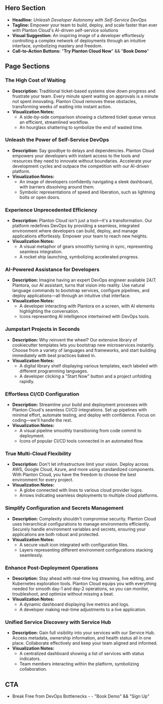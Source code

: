 ## Hero Section

- **Headline:** *Unleash Developer Autonomy with Self-Service DevOps*
- **Tagline:**  Empower your team to build, deploy, and scale faster than ever with Planton Cloud's AI-driven
  self-service solutions
- **Visual Suggestion:** An inspiring image of a developer effortlessly controlling a complex network of deployments
  through an intuitive interface, symbolizing mastery and freedom.
- **Call-to-Action Buttons:** "**Try Planton Cloud Now**" && "**Book Demo**"

## Page Sections

### The High Cost of Waiting

- **Description:**
  Traditional ticket-based systems slow down progress and frustrate your team. Every minute spent waiting on approvals
  is a minute not spent innovating. Planton Cloud removes these obstacles, transforming weeks of waiting into instant
  action.
- **Visualization Notes:**
    - A side-by-side comparison showing a cluttered ticket queue versus an efficient, streamlined workflow.
    - An hourglass shattering to symbolize the end of wasted time.

### Unleash the Power of Self-Service DevOps

- **Description:**
  Say goodbye to delays and dependencies. Planton Cloud empowers your developers with instant access to the tools and
  resources they need to innovate without boundaries. Accelerate your development cycles and outpace the competition
  with our AI-driven platform.
- **Visualization Notes:**
    - An image of developers confidently navigating a sleek dashboard, with barriers dissolving around them.
    - Symbolic representations of speed and liberation, such as lightning bolts or open doors.

### Experience Unprecedented Efficiency

- **Description:**
  Planton Cloud isn't just a tool—it's a transformation. Our platform redefines DevOps by providing a seamless,
  integrated environment where developers can build, deploy, and manage applications effortlessly. Empower your team to
  reach new heights.
- **Visualization Notes:**
    - A visual metaphor of gears smoothly turning in sync, representing seamless integration.
    - A rocket ship launching, symbolizing accelerated progress.

### AI-Powered Assistance for Developers

- **Description:**
  Imagine having an expert DevOps engineer available 24/7. Plantora, our AI assistant, turns that vision into reality.
  Use natural language commands to bootstrap services, configure pipelines, and deploy applications—all through an
  intuitive chat interface.
- **Visualization Notes:**
    - A developer interacting with Plantora on a screen, with AI elements highlighting the conversation.
    - Icons representing AI intelligence intertwined with DevOps tools.

### Jumpstart Projects in Seconds

- **Description:**
  Why reinvent the wheel? Our extensive library of cookiecutter templates lets you bootstrap new microservices
  instantly. Choose from a variety of languages and frameworks, and start building immediately with best practices baked
  in.
- **Visualization Notes:**
    - A digital library shelf displaying various templates, each labeled with different programming languages.
    - A developer clicking a "Start Now" button and a project unfolding rapidly.

### Effortless CI/CD Configuration
- **Description:**
  Streamline your build and deployment processes with Planton Cloud's seamless CI/CD integrations. Set up pipelines with
  minimal effort, automate testing, and deploy with confidence. Focus on coding—we'll handle the rest.
- **Visualization Notes:**
    - A visual pipeline smoothly transitioning from code commit to deployment.
    - Icons of popular CI/CD tools connected in an automated flow.

### True Multi-Cloud Flexibility

- **Description:**
  Don't let infrastructure limit your vision. Deploy across AWS, Google Cloud, Azure, and more using standardized
  components. With Planton Cloud, you have the freedom to choose the best environment for every project.
- **Visualization Notes:**
    - A globe connected with lines to various cloud provider logos.
    - Arrows indicating seamless deployments to multiple cloud platforms.

### Simplify Configuration and Secrets Management

- **Description:**
  Complexity shouldn't compromise security. Planton Cloud uses hierarchical configurations to manage environments
  efficiently. Securely handle environment variables and secrets, ensuring your applications are both robust and
  protected.
- **Visualization Notes:**
    - A secure vault icon integrated with configuration files.
    - Layers representing different environment configurations stacking seamlessly.

### Enhance Post-Deployment Operations

- **Description:**
  Stay ahead with real-time log streaming, live editing, and Kubernetes exploration tools. Planton Cloud equips you with
  everything needed for smooth day-1 and day-2 operations, so you can monitor, troubleshoot, and optimize without
  missing a beat.
- **Visualization Notes:**
    - A dynamic dashboard displaying live metrics and logs.
    - A developer making real-time adjustments to a live application.

### Unified Service Discovery with Service Hub

- **Description:**
  Gain full visibility into your services with our Service Hub. Access metadata, ownership information, and health
  status all in one place. Collaborate effectively and keep your team aligned and informed.
- **Visualization Notes:**
    - A centralized dashboard showing a list of services with status indicators.
    - Team members interacting within the platform, symbolizing collaboration.

## CTA

- Break Free from DevOps Bottlenecks - - "Book Demo" && "Sign Up"
